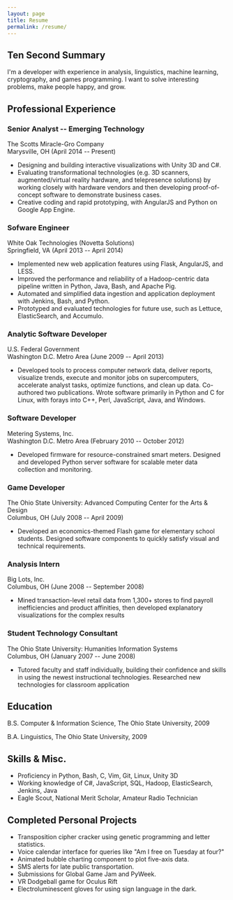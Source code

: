 ```yaml
---
layout: page
title: Resume
permalink: /resume/
---
```


## Ten Second Summary

I'm a developer with experience in analysis, linguistics, machine learning, cryptography, and games programming.  I want to solve interesting problems, make people happy, and grow.

## Professional Experience

### Senior Analyst -- Emerging Technology

The Scotts Miracle-Gro Company<br/>Marysville, OH (April 2014 -- Present)

* Designing and building interactive visualizations with Unity 3D and C#.
* Evaluating transformational technologies (e.g. 3D scanners, augmented/virtual reality hardware, and telepresence solutions) by working closely with hardware vendors and then developing proof-of-concept software to demonstrate business cases.
* Creative coding and rapid prototyping, with AngularJS and Python on Google App Engine.

### Sofware Engineer

White Oak Technologies (Novetta Solutions)<br/>Springfield, VA (April 2013 -- April 2014)

* Implemented new web application features using Flask, AngularJS, and LESS.
* Improved the performance and reliability of a Hadoop-centric data pipeline written in Python, Java, Bash, and Apache Pig.
* Automated and simplified data ingestion and application deployment with Jenkins, Bash, and Python.
* Prototyped and evaluated technologies for future use, such as Lettuce, ElasticSearch, and Accumulo.

### Analytic Software Developer

U.S. Federal Government<br/>Washington D.C. Metro Area (June 2009 -- April 2013)

* Developed tools to process computer network data, deliver reports, visualize trends, execute and monitor jobs on supercomputers, accelerate analyst tasks, optimize functions, and clean up data.  Co-authored two publications.  Wrote software primarily in Python and C for Linux, with forays into C++, Perl, JavaScript, Java, and Windows.

### Software Developer

Metering Systems, Inc.<br/>Washington D.C. Metro Area (February 2010 -- October 2012)

* Developed firmware for resource-constrained smart meters.  Designed and developed Python server software for scalable meter data collection and monitoring.

### Game Developer

The Ohio State University: Advanced Computing Center for the Arts & Design<br/>Columbus, OH (July 2008 -- April 2009)

* Developed an economics-themed Flash game for elementary school students.  Designed software components to quickly satisfy visual and technical requirements.

### Analysis Intern

Big Lots, Inc.<br/>Columbus, OH (June 2008 -- September 2008)

* Mined transaction-level retail data from 1,300+ stores to find payroll inefficiencies and product affinities, then developed explanatory visualizations for the complex results

### Student Technology Consultant

The Ohio State University: Humanities Information Systems<br/>Columbus, OH (January 2007 -- June 2008)

* Tutored faculty and staff individually, building their confidence and skills in using the newest instructional technologies.  Researched new technologies for classroom application

## Education

B.S. Computer & Information Science, The Ohio State University, 2009

B.A. Linguistics, The Ohio State University, 2009

## Skills & Misc.

* Proficiency in Python, Bash, C, Vim, Git, Linux, Unity 3D
* Working knowledge of C#, JavaScript, SQL, Hadoop, ElasticSearch, Jenkins, Java
* Eagle Scout, National Merit Scholar, Amateur Radio Technician

## Completed Personal Projects

* Transposition cipher cracker using genetic programming and letter statistics.
* Voice calendar interface for queries like "Am I free on Tuesday at four?"
* Animated bubble charting component to plot five-axis data.
* SMS alerts for late public transportation.
* Submissions for Global Game Jam and PyWeek.
* VR Dodgeball game for Oculus Rift
* Electroluminescent gloves for using sign language in the dark.

